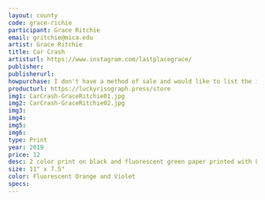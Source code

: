 ```yaml
---
layout: county 
code: grace-richie
participant: Grace Ritchie
email: gritchie@mica.edu
artist: Grace Ritchie
title: Car Crash
artisturl: https://www.instagram.com/lastplacegrace/
publisher: 
publisherurl: 
howpurchase: I don't have a method of sale and would like to list the item on lucky risograph/zine hug's website
producturl: https://luckyrisograph.press/store
img1: CarCrash-GraceRitchie01.jpg
img2: CarCrash-GraceRitchie02.jpg
img3: 
img4: 
img5: 
img6: 
type: Print
year: 2019
price: 12
desc: 2 color print on black and fluorescent green paper printed with Lucky Risograph fall of 2019
size: 11" x 7.5"
color: Fluorescent Orange and Violet
specs: 
---
```

